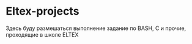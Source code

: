 # Eltex-projects
Здесь буду размешаться выполнение задание по BASH, C и прочие, проходящие в школе ELTEX
